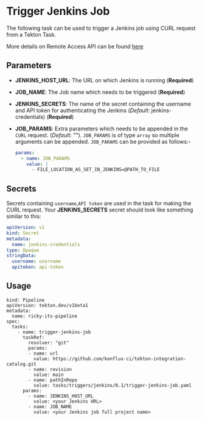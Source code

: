 # Trigger Jenkins Job

The following task can be used to trigger a Jenkins job using CURL request from a Tekton Task.

More details on Remote Access API can be found [here](https://www.jenkins.io/doc/book/using/remote-access-api/)

## Parameters

- **JENKINS_HOST_URL**: The URL on which Jenkins is running (**Required**)
- **JOB_NAME**: The Job name which needs to be triggered (**Required**)
- **JENKINS_SECRETS**: The name of the secret containing the username and API token for authenticating the Jenkins (_Default_: jenkins-credentials) (**Required**)
- **JOB_PARAMS**: Extra parameters which needs to be appended in the `CURL` request. (_Default_: ""). `JOB_PARAMS` is of type `array` so multiple arguments can be appended. `JOB_PARAMS` can be provided as follows:-

  ```yaml
  params:
    - name: JOB_PARAMS
      value: |
        - FILE_LOCATION_AS_SET_IN_JENKINS=@PATH_TO_FILE
  ```

## Secrets

Secrets containing `username`,`API token` are used in the task for making the CURL request.
Your **JENKINS_SECRETS** secret should look like something similar to this:

```yaml
apiVersion: v1
kind: Secret
metadata:
  name: jenkins-credentials
type: Opaque
stringData:
  username: username
  apitoken: api-token
```

## Usage

```
kind: Pipeline
apiVersion: tekton.dev/v1beta1
metadata:
  name: ricky-its-pipeline
spec:
  tasks:
    - name: trigger-jenkins-job
      taskRef:
        resolver: "git"
        params:
        - name: url
          value: https://github.com/konflux-ci/tekton-integration-catalog.git
        - name: revision
          value: main
        - name: pathInRepo
          value: tasks/triggers/jenkins/0.1/trigger-jenkins-job.yaml
      params:
        - name: JENKINS_HOST_URL
          value: <your Jenkins URL>
        - name: JOB_NAME
          value: <your Jenkins job full project name>
```
